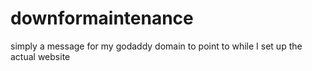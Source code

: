 # downformaintenance

simply a message for my godaddy domain to point to while I set up the actual website
